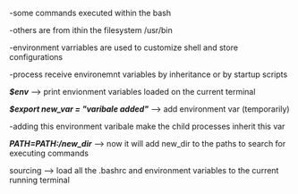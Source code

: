 -some commands executed within the bash 

-others are from ithin the filesystem /usr/bin 

-environment varriables are used to customize shell and store configurations 

-process receive environemnt variables by inheritance or by startup scripts 

***$env*** --> print envionment variables loaded on the current terminal 

***$export new_var = "varibale added"*** --> add environment var (temporarily) 

-adding this environment varibale make the child processes inherit this var 

***$PATH=$PATH:/new_dir*** --> now it will add new_dir to the paths to search for executing commands 

sourcing --> load all the .bashrc and environment variables to the current running terminal 

